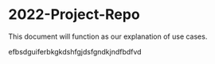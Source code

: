 # 2022-Project-Repo
This document will function as our explanation of use cases.

efbsdguiferbkgkdshfgjdsfgndkjndfbdfvd




